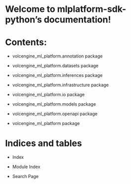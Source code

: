 <!-- mlplatform-sdk-python documentation master file, created by
sphinx-quickstart on Tue Aug 31 12:40:11 2021.
You can adapt this file completely to your liking, but it should at least
contain the root `toctree` directive. -->
# Welcome to mlplatform-sdk-python’s documentation!

# Contents:


* volcengine_ml_platform.annotation package


* volcengine_ml_platform.datasets package


* volcengine_ml_platform.inferences package


* volcengine_ml_platform.infrastructure package


* volcengine_ml_platform.io package


* volcengine_ml_platform.models package


* volcengine_ml_platform.openapi package


* volcengine_ml_platform package


# Indices and tables


* Index


* Module Index


* Search Page
